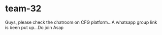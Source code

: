 # team-32

Guys, please check the chatroom on CFG platform...A whatsapp group link is been put up...Do join Asap
